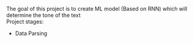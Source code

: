The goal of this project is to create ML model (Based on RNN) which will determine the tone of the text  
Project stages: 
- Data Parsing 
